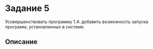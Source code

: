 # Задание 5
Усовершенствовать программу 1.4: добавить
возможность запуска программ, установленных в системе.
## Описание
